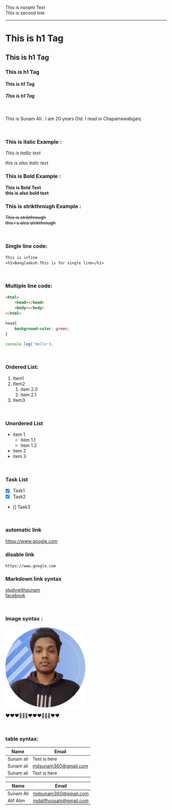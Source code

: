 This is noraml Text <br>
This is second line  

---

# This is h1 Tag
## This is h1 Tag
### This is h1 Tag
#### This is h1 Tag
##### This is h1 Tag

<br>

<p>This is Sunam Ali . I am 20 years Old. I read in Chapainawabganj</p>

<br>

### This is italic Example :

<i>This is itallic text</i>  

_this is also italic text_       

### This is Bold Example :

<b>This is Bold Text</b>  
__this is also bold text__  


### This is strikthrough Example :

<del>This is strikthrough</del>  
~~this i s alos strikthrough~~  

<br>

### Single line code:
`This is inline`  
`<h1>Bangladesh.This is for single line</h1>`  

<br/>

### Multiple line code:
``` html
<html>
    <head></head>
    <body></body>
</html>
```

```css
head{
    background-color: green;
}
```

``` javascript
console.log('Hello');
```  
<br>

### Ordered List:
1. Item1
2. Item2
    1. item 2.0
    1. item 2.1
3. Item3

<br>

### Unordered List
- item 1
    - item 1.1
    - item 1.2
- item 2
- item 3

<br>

### Task List
- [x] Task1
- [x] Task2
- [] Task3

<br>

### automatic link
https://www.google.com 

### disable link
`https://www.google.com`

### Markdown link syntax
[studywithsunam][website]  
[facebook][facebooklink]


<br>

### Image syntax :
<!-- ![profile](./images/profilesunam.png) -->
<img src="./images/profilesunam.png" height="250px" title="profile-image">

❤️❤️❤️🥎🥎🥎❤️❤️❤️🥎🥎🥎❤️❤️

<br>

### table syntax: 
| Name | Email |
| ----- | ----- |
| Sunam ali | Text is here |
| Sunam ali | mdsunam360@gmail.com |
| Sunam ali | Text is here |

| Name | Email
| ---- | ---- |
| Sunam Ali | mdsunam360@gmail.com |
| Alif Alim | mdalifhossain@gmail.com |


<!-- All link is here  -->
[website]: https://www.google.com 
[facebooklink]: https://www.google.com 

